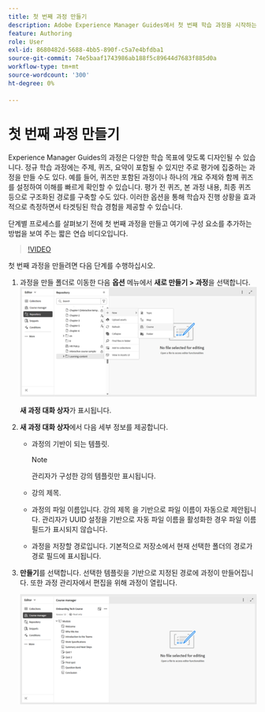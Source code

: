 ```yaml
---
title: 첫 번째 과정 만들기
description: Adobe Experience Manager Guides에서 첫 번째 학습 과정을 시작하는 방법을 알아봅니다.
feature: Authoring
role: User
exl-id: 8680482d-5688-4bb5-890f-c5a7e4bfdba1
source-git-commit: 74e5baaf1743986ab188f5c89644d7683f885d0a
workflow-type: tm+mt
source-wordcount: '300'
ht-degree: 0%

---
```


# 첫 번째 과정 만들기

Experience Manager Guides의 과정은 다양한 학습 목표에 맞도록 디자인될 수 있습니다. 정규 학습 과정에는 주제, 퀴즈, 요약이 포함될 수 있지만 주로 평가에 집중하는 과정을 만들 수도 있다. 예를 들어, 퀴즈만 포함된 과정이나 하나의 개요 주제와 함께 퀴즈를 설정하여 이해를 빠르게 확인할 수 있습니다. 평가 전 퀴즈, 본 과정 내용, 최종 퀴즈 등으로 구조화된 경로를 구축할 수도 있다. 이러한 옵션을 통해 학습자 진행 상황을 효과적으로 측정하면서 타겟팅된 학습 경험을 제공할 수 있습니다.

단계별 프로세스를 살펴보기 전에 첫 번째 과정을 만들고 여기에 구성 요소를 추가하는 방법을 보여 주는 짧은 연습 비디오입니다.

>[!VIDEO](https://video.tv.adobe.com/v/3469537/aem-guides-learning-content?quality=12&learn=on)


첫 번째 과정을 만들려면 다음 단계를 수행하십시오.

1. 과정을 만들 폴더로 이동한 다음 **옵션** 메뉴에서 **새로 만들기 > 과정**을 선택합니다.
   ![](assets/create-new-course.png)

   **새 과정 대화 상자**&#x200B;가 표시됩니다.
2. **새 과정 대화 상자**&#x200B;에서 다음 세부 정보를 제공합니다.
   - 과정의 기반이 되는 템플릿.

     >[!NOTE]
     >
     > 관리자가 구성한 강의 템플릿만 표시됩니다.

   - 강의 제목.
   - 과정의 파일 이름입니다. 강의 제목 을 기반으로 파일 이름이 자동으로 제안됩니다. 관리자가 UUID 설정을 기반으로 자동 파일 이름을 활성화한 경우 파일 이름 필드가 표시되지 않습니다.
   - 과정을 저장할 경로입니다. 기본적으로 저장소에서 현재 선택한 폴더의 경로가 경로 필드에 표시됩니다.
3. **만들기**를 선택합니다.
선택한 템플릿을 기반으로 지정된 경로에 과정이 만들어집니다. 또한 과정 관리자에서 편집을 위해 과정이 열립니다.

   ![](assets/course-manager-read-only-mode.png)
